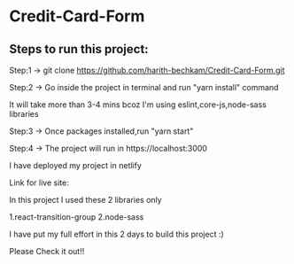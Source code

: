 # Credit-Card-Form

Steps to run this project:
---------------------------

Step:1 -> git clone https://github.com/harith-bechkam/Credit-Card-Form.git

Step:2 -> Go inside the project in terminal and run "yarn install" command
  
  It will take more than 3-4 mins bcoz I'm using eslint,core-js,node-sass libraries

Step:3 -> Once packages installed,run "yarn start"

Step:4 -> The project will run in https://localhost:3000



I have deployed my project in netlify 

  Link for live site:





In this project I used these 2 libraries only
 
 1.react-transition-group
 2.node-sass

I have put my full effort in this 2 days to build this project :)

Please Check it out!!

